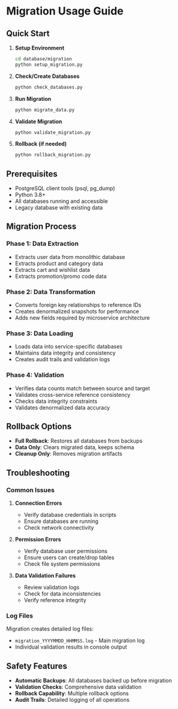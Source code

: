# Migration Usage Guide

## Quick Start

1. **Setup Environment**
   ```bash
   cd database/migration
   python setup_migration.py
   ```

2. **Check/Create Databases**
   ```bash
   python check_databases.py
   ```

3. **Run Migration**
   ```bash
   python migrate_data.py
   ```

4. **Validate Migration**
   ```bash
   python validate_migration.py
   ```

5. **Rollback (if needed)**
   ```bash
   python rollback_migration.py
   ```

## Prerequisites

- PostgreSQL client tools (psql, pg_dump)
- Python 3.8+
- All databases running and accessible
- Legacy database with existing data

## Migration Process

### Phase 1: Data Extraction
- Extracts user data from monolithic database
- Extracts product and category data
- Extracts cart and wishlist data
- Extracts promotion/promo code data

### Phase 2: Data Transformation
- Converts foreign key relationships to reference IDs
- Creates denormalized snapshots for performance
- Adds new fields required by microservice architecture

### Phase 3: Data Loading
- Loads data into service-specific databases
- Maintains data integrity and consistency
- Creates audit trails and validation logs

### Phase 4: Validation
- Verifies data counts match between source and target
- Validates cross-service reference consistency
- Checks data integrity constraints
- Validates denormalized data accuracy

## Rollback Options

- **Full Rollback**: Restores all databases from backups
- **Data Only**: Clears migrated data, keeps schema
- **Cleanup Only**: Removes migration artifacts

## Troubleshooting

### Common Issues

1. **Connection Errors**
   - Verify database credentials in scripts
   - Ensure databases are running
   - Check network connectivity

2. **Permission Errors**
   - Verify database user permissions
   - Ensure users can create/drop tables
   - Check file system permissions

3. **Data Validation Failures**
   - Review validation logs
   - Check for data inconsistencies
   - Verify reference integrity

### Log Files

Migration creates detailed log files:
- `migration_YYYYMMDD_HHMMSS.log` - Main migration log
- Individual validation results in console output

## Safety Features

- **Automatic Backups**: All databases backed up before migration
- **Validation Checks**: Comprehensive data validation
- **Rollback Capability**: Multiple rollback options
- **Audit Trails**: Detailed logging of all operations